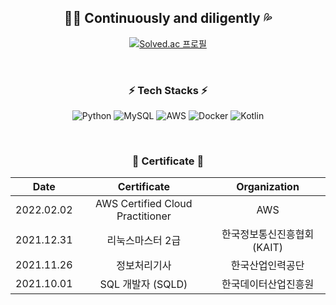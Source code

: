 <div align=center>
  <h2> 🏃‍♀️ Continuously and diligently 💦 </h2>
  
  [![Solved.ac
프로필](http://mazassumnida.wtf/api/v2/generate_badge?boj=boookk)](https://solved.ac/boookk)
</div>

<br>

<div align=center>
  <h3> ⚡ Tech Stacks ⚡ </h3>
  
  ![Python](https://img.shields.io/badge/python-3670A0?style=for-the-badge&logo=python&logoColor=ffdd54)
  ![MySQL](https://img.shields.io/badge/mysql-%2300f.svg?style=for-the-badge&logo=mysql&logoColor=white)
  ![AWS](https://img.shields.io/badge/AWS-%23FF9900.svg?style=for-the-badge&logo=amazon-aws&logoColor=white)
  ![Docker](https://img.shields.io/badge/docker-%230db7ed.svg?style=for-the-badge&logo=docker&logoColor=white)
  ![Kotlin](https://img.shields.io/badge/kotlin-%230095D5.svg?style=for-the-badge&logo=kotlin&logoColor=white)
</div>

<br>

<div align=center>
  <h3> 📄 Certificate 📄 </h3>
  
  | Date | Certificate | Organization |
  |:---:|:---:|:---:|
  | 2022.02.02 | AWS Certified Cloud Practitioner | AWS |
  | 2021.12.31 | 리눅스마스터 2급 | 한국정보통신진흥협회 (KAIT) |
  | 2021.11.26 | 정보처리기사 | 한국산업인력공단 |
  | 2021.10.01 | SQL 개발자 (SQLD) | 한국데이터산업진흥원 |
</div>


  

<!--
[![Anurag's GitHub stats](https://github-readme-stats.vercel.app/api?username=boookk)](https://github.com/anuraghazra/github-readme-stats)

**boookk/boookk** is a ✨ _special_ ✨ repository because its `README.md` (this file) appears on your GitHub profile.

Here are some ideas to get you started:

- 🔭 I’m currently working on ...
- 🌱 I’m currently learning ...
- 👯 I’m looking to collaborate on ...
- 🤔 I’m looking for help with ...
- 💬 Ask me about ...
- 📫 How to reach me: ...
- 😄 Pronouns: ...
- ⚡ Fun fact: ...
-->
